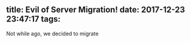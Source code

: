 title: Evil of Server Migration!
date: 2017-12-23 23:47:17
tags:
---
Not while ago, we decided to migrate